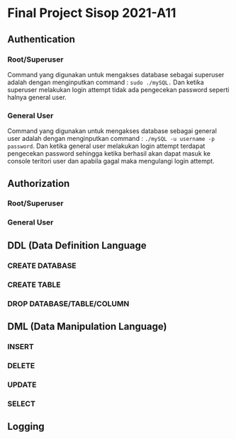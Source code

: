 # Final Project Sisop 2021-A11

## Authentication
### Root/Superuser
  Command yang digunakan untuk mengakses database sebagai superuser adalah dengan menginputkan command : `sudo ./mySQL.` Dan ketika superuser melakukan login attempt tidak ada pengecekan password seperti halnya general user.
### General User
  Command yang digunakan untuk mengakses database sebagai general user adalah dengan menginputkan command : `./mySQL -u username -p password`. Dan ketika general user melakukan login attempt terdapat pengecekan password sehingga ketika berhasil akan dapat masuk ke console teritori user dan apabila gagal maka mengulangi login attempt.
## Authorization
### Root/Superuser
### General User
## DDL (Data Definition Language
### CREATE DATABASE
### CREATE TABLE
### DROP DATABASE/TABLE/COLUMN
## DML (Data Manipulation Language)
### INSERT
### DELETE
### UPDATE
### SELECT
## Logging
